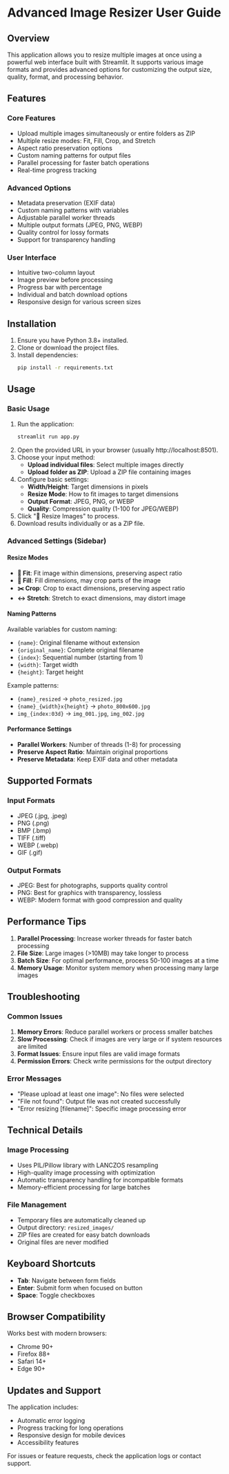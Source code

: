 # Advanced Image Resizer User Guide

## Overview

This application allows you to resize multiple images at once using a powerful web interface built with Streamlit. It supports various image formats and provides advanced options for customizing the output size, quality, format, and processing behavior.

## Features

### Core Features

- Upload multiple images simultaneously or entire folders as ZIP
- Multiple resize modes: Fit, Fill, Crop, and Stretch
- Aspect ratio preservation options
- Custom naming patterns for output files
- Parallel processing for faster batch operations
- Real-time progress tracking

### Advanced Options

- Metadata preservation (EXIF data)
- Custom naming patterns with variables
- Adjustable parallel worker threads
- Multiple output formats (JPEG, PNG, WEBP)
- Quality control for lossy formats
- Support for transparency handling

### User Interface

- Intuitive two-column layout
- Image preview before processing
- Progress bar with percentage
- Individual and batch download options
- Responsive design for various screen sizes

## Installation

1. Ensure you have Python 3.8+ installed.
2. Clone or download the project files.
3. Install dependencies:
   ```bash
   pip install -r requirements.txt
   ```

## Usage

### Basic Usage

1. Run the application:
   ```bash
   streamlit run app.py
   ```
2. Open the provided URL in your browser (usually http://localhost:8501).
3. Choose your input method:
   - **Upload individual files**: Select multiple images directly
   - **Upload folder as ZIP**: Upload a ZIP file containing images
4. Configure basic settings:
   - **Width/Height**: Target dimensions in pixels
   - **Resize Mode**: How to fit images to target dimensions
   - **Output Format**: JPEG, PNG, or WEBP
   - **Quality**: Compression quality (1-100 for JPEG/WEBP)
5. Click "🚀 Resize Images" to process.
6. Download results individually or as a ZIP file.

### Advanced Settings (Sidebar)

#### Resize Modes

- **📐 Fit**: Fit image within dimensions, preserving aspect ratio
- **🔲 Fill**: Fill dimensions, may crop parts of the image
- **✂️ Crop**: Crop to exact dimensions, preserving aspect ratio
- **↔️ Stretch**: Stretch to exact dimensions, may distort image

#### Naming Patterns

Available variables for custom naming:

- `{name}`: Original filename without extension
- `{original_name}`: Complete original filename
- `{index}`: Sequential number (starting from 1)
- `{width}`: Target width
- `{height}`: Target height

Example patterns:

- `{name}_resized` → `photo_resized.jpg`
- `{name}_{width}x{height}` → `photo_800x600.jpg`
- `img_{index:03d}` → `img_001.jpg`, `img_002.jpg`

#### Performance Settings

- **Parallel Workers**: Number of threads (1-8) for processing
- **Preserve Aspect Ratio**: Maintain original proportions
- **Preserve Metadata**: Keep EXIF data and other metadata

## Supported Formats

### Input Formats

- JPEG (.jpg, .jpeg)
- PNG (.png)
- BMP (.bmp)
- TIFF (.tiff)
- WEBP (.webp)
- GIF (.gif)

### Output Formats

- JPEG: Best for photographs, supports quality control
- PNG: Best for graphics with transparency, lossless
- WEBP: Modern format with good compression and quality

## Performance Tips

1. **Parallel Processing**: Increase worker threads for faster batch processing
2. **File Size**: Large images (>10MB) may take longer to process
3. **Batch Size**: For optimal performance, process 50-100 images at a time
4. **Memory Usage**: Monitor system memory when processing many large images

## Troubleshooting

### Common Issues

1. **Memory Errors**: Reduce parallel workers or process smaller batches
2. **Slow Processing**: Check if images are very large or if system resources are limited
3. **Format Issues**: Ensure input files are valid image formats
4. **Permission Errors**: Check write permissions for the output directory

### Error Messages

- "Please upload at least one image": No files were selected
- "File not found": Output file was not created successfully
- "Error resizing [filename]": Specific image processing error

## Technical Details

### Image Processing

- Uses PIL/Pillow library with LANCZOS resampling
- High-quality image processing with optimization
- Automatic transparency handling for incompatible formats
- Memory-efficient processing for large batches

### File Management

- Temporary files are automatically cleaned up
- Output directory: `resized_images/`
- ZIP files are created for easy batch downloads
- Original files are never modified

## Keyboard Shortcuts

- **Tab**: Navigate between form fields
- **Enter**: Submit form when focused on button
- **Space**: Toggle checkboxes

## Browser Compatibility

Works best with modern browsers:

- Chrome 90+
- Firefox 88+
- Safari 14+
- Edge 90+

## Updates and Support

The application includes:

- Automatic error logging
- Progress tracking for long operations
- Responsive design for mobile devices
- Accessibility features

For issues or feature requests, check the application logs or contact support.
